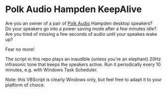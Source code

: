# Polk Audio Hampden KeepAlive

Are you an owner of a pair of [Polk Audio](https://www.polkaudio.com/) Hampden desktop speakers?  
Do your speakers go into a power saving mode after a few minutes idle?  
Are you tired of missing a few seconds of audio until your speakes wake up?  

Fear no more!

The script in this repo plays an inaudible (unless you're an elephant) 20Hz infrasonic tone that keeps the speakers active.
Run it periodically every 10 minutes, e.g. with Windows Task Scheduler.

Note: this VBScript is clearly Windows only, but feel free to adapt it to your platform of choice.